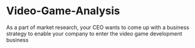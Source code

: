 # Video-Game-Analysis
As a part of market research, your CEO wants to come up with a business strategy to enable your company to enter the video game development business
